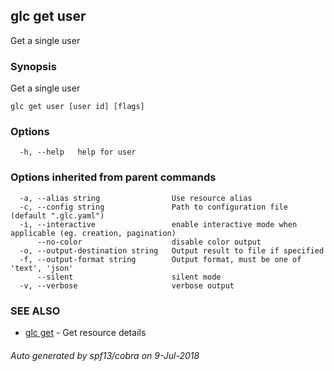 ## glc get user

Get a single user

### Synopsis

Get a single user

```
glc get user [user id] [flags]
```

### Options

```
  -h, --help   help for user
```

### Options inherited from parent commands

```
  -a, --alias string                Use resource alias
  -c, --config string               Path to configuration file (default ".glc.yaml")
  -i, --interactive                 enable interactive mode when applicable (eg. creation, pagination)
      --no-color                    disable color output
  -o, --output-destination string   Output result to file if specified
  -f, --output-format string        Output format, must be one of 'text', 'json'
      --silent                      silent mode
  -v, --verbose                     verbose output
```

### SEE ALSO

* [glc get](glc_get.md)	 - Get resource details

###### Auto generated by spf13/cobra on 9-Jul-2018
